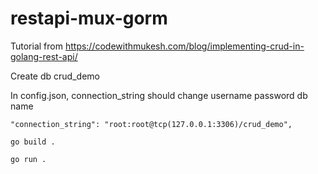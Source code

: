 # restapi-mux-gorm

Tutorial from https://codewithmukesh.com/blog/implementing-crud-in-golang-rest-api/

Create db crud_demo

In config.json, connection_string should change username password db name

`"connection_string": "root:root@tcp(127.0.0.1:3306)/crud_demo",`

```
go build .

go run .
```
